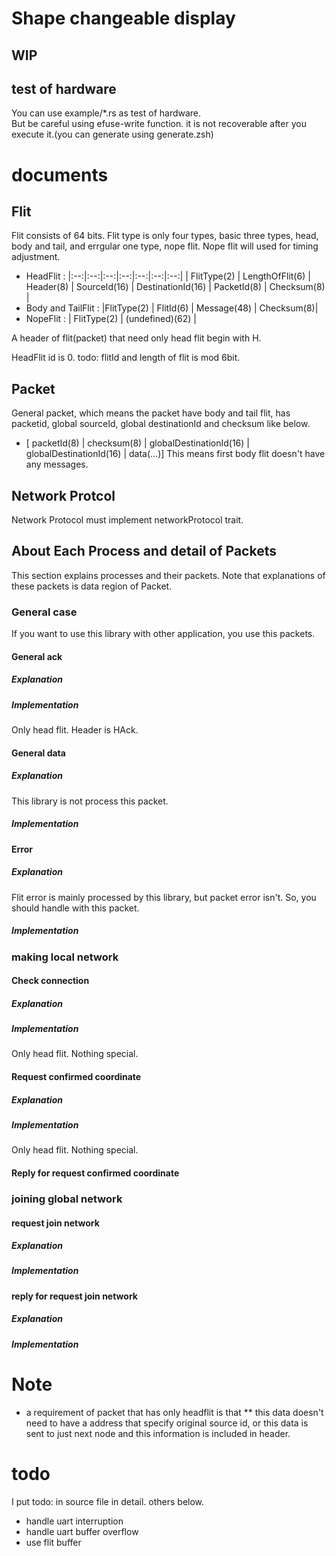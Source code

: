 # Shape changeable display

## WIP

## test of hardware
You can use example/\*.rs as test of hardware.  
But be careful using efuse-write function. it is not recoverable after you execute it.(you can generate using generate.zsh)
<!-- But you should not use efuse.rs before  -->

# documents
## Flit
Flit consists of 64 bits. Flit type is only four types, basic three types, head, body and tail, and errgular one type, nope flit.
Nope flit will used for timing adjustment.
* HeadFlit : 
|:--:|:--:|:--:|:--:|:--:|:--:|:--:|
| FlitType(2) | LengthOfFlit(6) | Header(8) | SourceId(16) | DestinationId(16) | PacketId(8) | Checksum(8) |
* Body and TailFlit : 
|FlitType(2) | FlitId(6) | Message(48) | Checksum(8)|
* NopeFlit : 
| FlitType(2) | (undefined)(62) |

A header of flit(packet) that need only head flit begin with H.

HeadFlit id is 0.
todo: flitId and length of flit is mod 6bit.

## Packet
General packet, which means the packet have body and tail flit, has packetid, global sourceId, global destinationId and checksum like below.
* [ packetId(8) | checksum(8) | globalDestinationId(16) | globalDestinationId(16) | data(...)]
This means first body flit doesn't have any messages.

## Network Protcol
Network Protocol must implement networkProtocol trait.

## About Each Process and detail of Packets
This section explains processes and their packets.
Note that explanations of these packets is data region of Packet.

### General case
If you want to use this library with other application, you use this packets.

#### General ack
##### Explanation
##### Implementation
Only head flit. 
Header is HAck.

#### General data
##### Explanation
This library is not process this packet.
##### Implementation

#### Error
##### Explanation
Flit error is mainly processed by this library, but packet error isn't.
So, you should handle with this packet.
##### Implementation

### making local network

#### Check connection
##### Explanation
##### Implementation
Only head flit. Nothing special.
#### Request confirmed coordinate
##### Explanation
##### Implementation
Only head flit. Nothing special.
#### Reply for request confirmed coordinate

### joining global network

#### request join network
##### Explanation
##### Implementation

#### reply for request join network
##### Explanation
##### Implementation

# Note
* a requirement of packet that has only headflit is that
** this data doesn't need to have a address that specify original source id, or this data is sent to just next node and this information is included in header.

# todo
I put todo: in source file in detail. others below.
* handle uart interruption
* handle uart buffer overflow 
* use flit buffer
